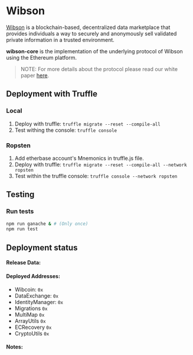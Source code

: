 # Wibson
[Wibson](https://wibson.org/) is a blockchain-based, decentralized data marketplace that provides individuals a way to securely and anonymously sell validated private information in a trusted environment.

**wibson-core** is the implementation of the underlying protocol of Wibson using the Ethereum platform.

> NOTE: For more details about the protocol please read our white paper [here](https://wibson.org/).

## Deployment with Truffle
### Local
1. Deploy with truffle: `truffle migrate --reset --compile-all`
2. Test withing the console: `truffle console`

### Ropsten

1. Add etherbase account's Mnemonics in truffle.js file.
2. Deploy with truffle: `truffle migrate --reset --compile-all --network ropsten`
3. Test within the truffle console: `truffle console --network ropsten`

## Testing

### Run tests

```bash
npm run ganache & # (Only once)
npm run test
```

## Deployment status

#### Release Data:
#### Deployed Addresses:

-   Wibcoin: `0x`
-   DataExchange: `0x`
-   IdentityManager: `0x`
-   Migrations `0x`
-   MultiMap `0x`
-   ArrayUtils `0x`
-   ECRecovery `0x`
-   CryptoUtils `0x`

#### Notes:
